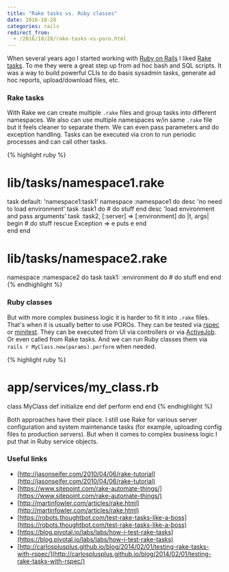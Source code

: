 ```yaml
---
title: "Rake tasks vs. Ruby classes"
date: 2016-10-28
categories: rails
redirect_from:
  - /2016/10/28/rake-tasks-vs-poro.html
---
```


When several years ago I started working with [Ruby on Rails](http://rubyonrails.org/) I liked [Rake tasks](https://github.com/ruby/rake). To me they were a great step up from ad hoc bash and SQL scripts.  It was a way to build powerful CLIs to do basis sysadmin tasks, generate ad hoc reports, upload/download files, etc.  

### Rake tasks

With Rake we can create multiple `.rake` files and group tasks into different namespaces.  We also can use multiple namespaces w/in same `.rake` file but it feels cleaner to separate them.  We can even pass parameters and do exception handling.  Tasks can be executed via cron to run periodic processes and can call other tasks.  

{% highlight ruby %}
# lib/tasks/namespace1.rake
task default: 'namespace1:task1'
namespace :namespace1 do
  desc 'no need to load environment'
  task :task1 do
    # do stuff
  end
  desc 'load environment and pass arguments'
  task :task2, [:server] => [:environment] do |t, args|
    begin
      # do stuff
    rescue Exception => e
      puts e
    end  
  end
end
# lib/tasks/namespace2.rake
namespace :namespace2 do
  task task1: :environment do
    # do stuff
  end
end
{% endhighlight %}

### Ruby classes

But with more complex business logic it is harder to fit it into `.rake` files.  That's when it is usually better to use POROs.  They can be tested via  [rspec](http://rspec.info/) or [minitest](https://github.com/seattlerb/minitest).  They can be executed from UI via controllers or via [ActiveJob](http://edgeguides.rubyonrails.org/active_job_basics.html).  Or even called from Rake tasks.   And we can run Ruby classes them via `rails r MyClass.new(params).perform` when needed.  

{% highlight ruby %}
# app/services/my_class.rb
class MyClass
  def initialize
  end
  def perform
  end
end
{% endhighlight %}

Both approaches have their place.  I still use Rake for various server configuration and system maintenance tasks (for example, uploading config files to production servers).  But when it comes to complex business logic I put that in Ruby service objects.  

### Useful links
* [http://jasonseifer.com/2010/04/06/rake-tutorial](http://jasonseifer.com/2010/04/06/rake-tutorial)
* [https://www.sitepoint.com/rake-automate-things/](https://www.sitepoint.com/rake-automate-things/)
* [http://martinfowler.com/articles/rake.html](http://martinfowler.com/articles/rake.html)
* [https://robots.thoughtbot.com/test-rake-tasks-like-a-boss](https://robots.thoughtbot.com/test-rake-tasks-like-a-boss)
* [https://blog.pivotal.io/labs/labs/how-i-test-rake-tasks](https://blog.pivotal.io/labs/labs/how-i-test-rake-tasks)
* [http://carlosplusplus.github.io/blog/2014/02/01/testing-rake-tasks-with-rspec/](http://carlosplusplus.github.io/blog/2014/02/01/testing-rake-tasks-with-rspec/)
